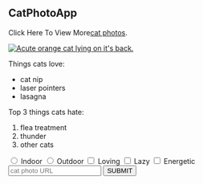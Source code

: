 <h2>CatPhotoApp</h2>
<main>
  <p>Click Here To View More<a href="#">cat photos</a>.</p>
  
  <a href="#"><img src="https://bit.ly/fcc-relaxing-cat" alt="Acute orange cat lying on it's back."></a>
  
<p>Things cats love:</p>
<ul>
  <li>cat nip</li>
  <li>laser pointers</li>
  <li>lasagna</li>
  </ul>
  <p>Top 3 things cats hate:</p>
  <ol>
   <li>flea treatment</li>
  <li>thunder</li>
   <li>other cats</li>
</ol>
<form action="/submit-cat-photo">
  <label For="indoor"><input id="indoor" type="radio" name="indoor-outdoor" value="indoor"> Indoor</label>
  <label For="outdoor"><input id="outdoor" type="radio" name="indoor-outdoor" value="ioutoor"> Outdoor</label>
  <label For="loving"><input id="loving" type="checkbox" name="personality" value="loving"> Loving</label>
  <label For="lazy"><input id="lazy" type="checkbox" name="personality" value="lazy"> Lazy</label>
  <label For="energetic"><input id="energetic" type="checkbox" name="personality" value="energetic"> Energetic</label>
  <input type="text" placeholder="cat photo URL"required>
  <button
          type="submit">SUBMIT</button>
   </form>
  </main>
